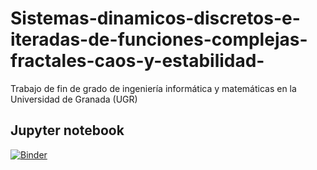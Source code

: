 # Sistemas-dinamicos-discretos-e-iteradas-de-funciones-complejas-fractales-caos-y-estabilidad-
Trabajo de fin de grado de ingeniería informática y matemáticas en la Universidad de Granada (UGR)

## Jupyter notebook
[![Binder](https://mybinder.org/badge_logo.svg)](https://mybinder.org/v2/gh/davidArSo/Sistemas-dinamicos-discretos-e-iteradas-de-funciones-complejas-fractales-caos-y-estabilidad-/master?labpath=Sistemas%20din%C3%A1micos%20complejos%20y%20fractales.ipynb)
